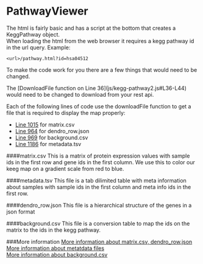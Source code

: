# PathwayViewer

The html is fairly basic and has a script at the bottom that creates a KeggPathway object.  
When loading the html from the web browser it requires a kegg pathway id in the url query.
Example:
```
<url>/pathway.html?id=hsa04512
```
To make the code work for you there are a few things that would need to be changed.  
<!--On [line 1012](js/kegg-pathway2.js#L1012-L1055) this is where the raw data is downloaded from. -->The [DownloadFile function on Line 36](js/kegg-pathway2.js#L36-L44) would need to be changed to download from your rest api. 
Each of the following lines of code use the downloadFile function to get a file that is required to display the map properly:
* [Line 1015](js/kegg-pathway2.js#L1015) for matrix.csv
* [Line 964](js/kegg-pathway2.js#L964) for dendro_row.json
* [Line 969](js/kegg-pathway2.js#L969) for background.csv
* [Line 1186](js/kegg-pathway2.js#L1186) for metadata.tsv

####matrix.csv
This is a matrix of protein expression values with sample ids in the first row and gene ids in the first column. We use this to color our keeg map on a gradient scale from red to blue.

####metadata.tsv
This file is a tab dilimited table with meta information about samples with sample ids in the first column and meta info ids in the first row.

####dendro_row.json
This file is a hierarchical structure of the genes in a json format

####background.csv
This file is a conversion table to map the ids on the matrix to the ids in the kegg pathway.

###More information
[More information about matrix.csv, dendro_row.json](https://github.com/ActiveDataBio/adbio_tutorial/blob/master/tutorial_1_generate_rdata.ipynb)  
[More information about metatdata files](https://github.com/ActiveDataBio/adbio_tutorial/blob/master/tutorial_2_metadata.ipynb)  
[More information about background.csv](https://github.com/ActiveDataBio/adbio_tutorial/blob/master/background.md)  
